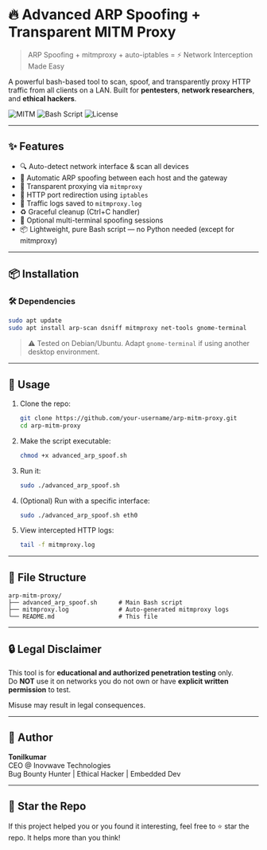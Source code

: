 # 🔥 Advanced ARP Spoofing + Transparent MITM Proxy

> ARP Spoofing + mitmproxy + auto-iptables = ⚡ Network Interception Made Easy

A powerful bash-based tool to scan, spoof, and transparently proxy HTTP traffic from all clients on a LAN. Built for **pentesters**, **network researchers**, and **ethical hackers**.

![MITM](https://img.shields.io/badge/MITM-Ready-green?style=flat-square)
![Bash Script](https://img.shields.io/badge/Shell-Bash-blue?style=flat-square)
![License](https://img.shields.io/github/license/your-username/arp-mitm-proxy?style=flat-square)

---

## ✨ Features

- 🔍 Auto-detect network interface & scan all devices
- 💉 Automatic ARP spoofing between each host and the gateway
- 🔁 Transparent proxying via `mitmproxy`
- 🔀 HTTP port redirection using `iptables`
- 📜 Traffic logs saved to `mitmproxy.log`
- ♻️ Graceful cleanup (Ctrl+C handler)
- 🔧 Optional multi-terminal spoofing sessions
- 📦 Lightweight, pure Bash script — no Python needed (except for mitmproxy)

---

## 📦 Installation

### 🛠️ Dependencies

```bash
sudo apt update
sudo apt install arp-scan dsniff mitmproxy net-tools gnome-terminal
```

> ⚠️ Tested on Debian/Ubuntu. Adapt `gnome-terminal` if using another desktop environment.

---

## 🚀 Usage

1. Clone the repo:
   ```bash
   git clone https://github.com/your-username/arp-mitm-proxy.git
   cd arp-mitm-proxy
   ```

2. Make the script executable:
   ```bash
   chmod +x advanced_arp_spoof.sh
   ```

3. Run it:
   ```bash
   sudo ./advanced_arp_spoof.sh
   ```

4. (Optional) Run with a specific interface:
   ```bash
   sudo ./advanced_arp_spoof.sh eth0
   ```

5. View intercepted HTTP logs:
   ```bash
   tail -f mitmproxy.log
   ```

---

## 📁 File Structure

```
arp-mitm-proxy/
├── advanced_arp_spoof.sh      # Main Bash script
├── mitmproxy.log              # Auto-generated mitmproxy logs
└── README.md                  # This file
```

---

## 🔒 Legal Disclaimer

This tool is for **educational and authorized penetration testing** only.  
Do **NOT** use it on networks you do not own or have **explicit written permission** to test.

Misuse may result in legal consequences.

---

## 👤 Author

**Tonilkumar**  
CEO @ Inovwave Technologies  
Bug Bounty Hunter | Ethical Hacker | Embedded Dev

---

## 🌟 Star the Repo

If this project helped you or you found it interesting, feel free to ⭐ star the repo. It helps more than you think!
